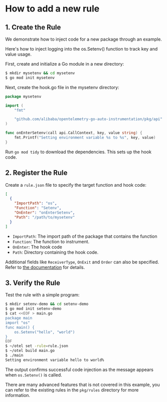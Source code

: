 # How to add a new rule

## 1. Create the Rule
We demonstrate how to inject code for a new package through an example.

Here's how to inject logging into the os.Setenv() function to track key and value usage.

First, create and initialize a Go module in a new directory:

```bash
$ mkdir mysetenv && cd mysetenv
$ go mod init mysetenv
```

Next, create the hook.go file in the mysetenv directory:

```go
package mysetenv

import (
	"fmt"

	"github.com/alibaba/opentelemetry-go-auto-instrumentation/pkg/api"
)

func onEnterSetenv(call api.CallContext, key, value string) {
	fmt.Printf("Setting environment variable %s to %s", key, value)
}
```

Run `go mod tidy` to download the dependencies. This sets up the hook code.

## 2. Register the Rule

Create a `rule.json` file to specify the target function and hook code:

```json
[
  {
    "ImportPath": "os",
    "Function": "Setenv",
    "OnEnter": "onEnterSetenv",
    "Path": "/path/to/mysetenv"
  }
]
```

- `ImportPath`: The import path of the package that contains the function
- `Function`: The function to instrument.
- `OnEnter`: The hook code
- `Path`: Directory containing the hook code.

Additional fields like `ReceiverType`, `OnExit` and `Order` can also be specified. Refer to [the documentation](rule_def.md) for details.

## 3. Verify the Rule
Test the rule with a simple program:

```bash
$ mkdir setenv-demo && cd setenv-demo
$ go mod init setenv-demo
$ cat <<EOF > main.go
package main
import "os"
func main() {
    os.Setenv("hello", "world")
}
EOF
$ ~/otel set -rule=rule.json
$ ~/otel build main.go
$ ./main
Setting environment variable hello to world%
```

The output confirms successful code injection as the message appears when `os.Setenv()` is called.

There are many advanced features that is not covered in this example, you can refer to the existing rules in the `pkg/rules` directory for more information.
